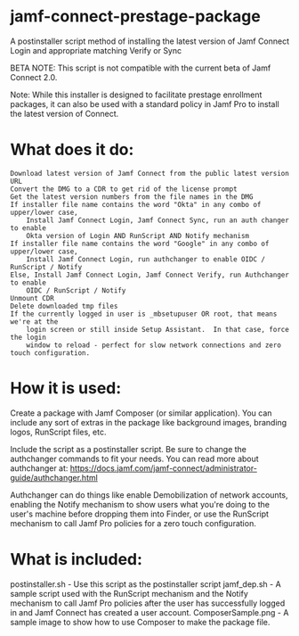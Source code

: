 # jamf-connect-prestage-package
A postinstaller script method of installing the latest version of Jamf Connect Login and appropriate matching Verify or Sync

BETA NOTE: This script is not compatible with the current beta of Jamf Connect 2.0.

Note: While this installer is designed to facilitate prestage enrollment packages, it can 
also be used with a standard policy in Jamf Pro to install the latest version of Connect.

# What does it do:
	Download latest version of Jamf Connect from the public latest version URL
	Convert the DMG to a CDR to get rid of the license prompt
	Get the latest version numbers from the file names in the DMG
	If installer file name contains the word "Okta" in any combo of upper/lower case,
		Install Jamf Connect Login, Jamf Connect Sync, run an auth changer to enable
		Okta version of Login AND RunScript AND Notify mechanism
	If installer file name contains the word "Google" in any combo of upper/lower case,
		Install Jamf Connect Login, run authchanger to enable OIDC / RunScript / Notify
	Else, Install Jamf Connect Login, Jamf Connect Verify, run Authchanger to enable
		OIDC / RunScript / Notify
	Unmount CDR
	Delete downloaded tmp files
	If the currently logged in user is _mbsetupuser OR root, that means we're at the 
		login screen or still inside Setup Assistant.  In that case, force the login
		window to reload - perfect for slow network connections and zero touch configuration.

# How it is used:

Create a package with Jamf Composer (or similar application).  You can include any sort of extras
in the package like background images, branding logos, RunScript files, etc.

Include the script as a postinstaller script.  Be sure to change the authchanger commands to 
fit your needs.  You can read more about authchanger at:
https://docs.jamf.com/jamf-connect/administrator-guide/authchanger.html

Authchanger can do things like enable Demobilization of network accounts, enabling the 
Notify mechanism to show users what you're doing to the user's machine before dropping
them into Finder, or use the RunScript mechanism to call Jamf Pro policies for a zero touch
configuration.

# What is included:

postinstaller.sh - Use this script as the postinstaller script
jamf_dep.sh - A sample script used with the RunScript mechanism and the Notify mechanism to
	call Jamf Pro policies after the user has successfully logged in and Jamf Connect has
	created a user account.
ComposerSample.png - A sample image to show how to use Composer to make the package file.
